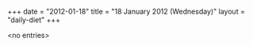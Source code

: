 +++
date = "2012-01-18"
title = "18 January 2012 (Wednesday)"
layout = "daily-diet"
+++


\<no entries\>

